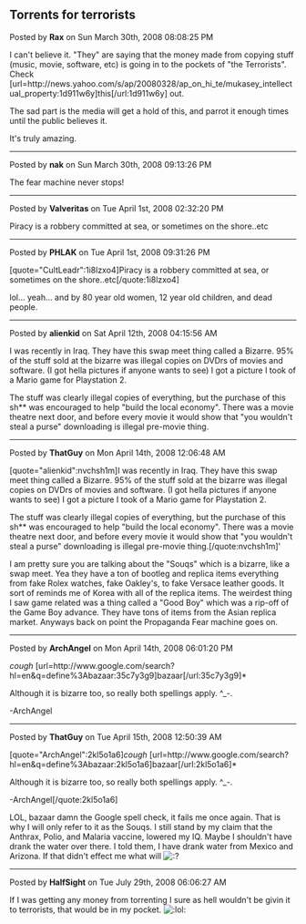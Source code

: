 ## Torrents for terrorists
Posted by **Rax** on Sun March 30th, 2008 08:08:25 PM

I can't believe it.  &quot;They&quot; are saying that the money made from copying stuff (music, movie, software, etc) is going in to the pockets of &quot;the Terrorists&quot;.  Check [url=http&#58;//news&#46;yahoo&#46;com/s/ap/20080328/ap_on_hi_te/mukasey_intellectual_property:1d911w6y]this[/url:1d911w6y] out.

The sad part is the media will get a hold of this, and parrot it enough times until the public believes it.

It's truly amazing.

--------------------------------------------------------------------------------

Posted by **nak** on Sun March 30th, 2008 09:13:26 PM

The fear machine never stops!

--------------------------------------------------------------------------------

Posted by **Valveritas** on Tue April 1st, 2008 02:32:20 PM

Piracy is a robbery committed at sea, or sometimes on the shore..etc

--------------------------------------------------------------------------------

Posted by **PHLAK** on Tue April 1st, 2008 09:31:26 PM

[quote=&quot;CultLeadr&quot;:1i8lzxo4]Piracy is a robbery committed at sea, or sometimes on the shore..etc[/quote:1i8lzxo4]

lol... yeah... and by 80 year old women, 12 year old children, and dead people.

--------------------------------------------------------------------------------

Posted by **alienkid** on Sat April 12th, 2008 04:15:56 AM

I was recently in Iraq.  They have this swap meet thing called a Bizarre.  95% of the stuff sold at the bizarre was illegal copies on DVDrs of movies and software.  (I got hella pictures if anyone wants to see) I got a picture I took of a Mario game for Playstation 2. 

The stuff was clearly illegal copies of everything, but the purchase of this sh** was encouraged to help &quot;build the local economy&quot;.  There was a movie theatre next door, and before every movie it would show that &quot;you wouldn't steal a purse&quot; downloading is illegal pre-movie thing.

--------------------------------------------------------------------------------

Posted by **ThatGuy** on Mon April 14th, 2008 12:06:48 AM

[quote=&quot;alienkid&quot;:nvchsh1m]I was recently in Iraq.  They have this swap meet thing called a Bizarre.  95% of the stuff sold at the bizarre was illegal copies on DVDrs of movies and software.  (I got hella pictures if anyone wants to see) I got a picture I took of a Mario game for Playstation 2. 

The stuff was clearly illegal copies of everything, but the purchase of this sh** was encouraged to help &quot;build the local economy&quot;.  There was a movie theatre next door, and before every movie it would show that &quot;you wouldn't steal a purse&quot; downloading is illegal pre-movie thing.[/quote:nvchsh1m]'

I am pretty sure you are talking about the &quot;Souqs&quot; which is a bizarre, like a swap meet. Yea they have a ton of bootleg and replica items everything from fake Rolex watches, fake Oakley's, to fake Versace leather goods. It sort of reminds me of Korea with all of the replica items. The weirdest thing I saw game related was a thing called a &quot;Good Boy&quot; which was a rip-off of the Game Boy advance. They have tons of items from the Asian replica market. Anyways back on point the Propaganda Fear machine goes on.

--------------------------------------------------------------------------------

Posted by **ArchAngel** on Mon April 14th, 2008 06:01:20 PM

*cough* [url=http&#58;//www&#46;google&#46;com/search?hl=en&amp;q=define%3Abazaar:35c7y3g9]bazaar[/url:35c7y3g9]* 

Although it is bizarre too, so really both spellings apply. ^_-.

-ArchAngel

--------------------------------------------------------------------------------

Posted by **ThatGuy** on Tue April 15th, 2008 12:50:39 AM

[quote=&quot;ArchAngel&quot;:2kl5o1a6]*cough* [url=http&#58;//www&#46;google&#46;com/search?hl=en&amp;q=define%3Abazaar:2kl5o1a6]bazaar[/url:2kl5o1a6]* 

Although it is bizarre too, so really both spellings apply. ^_-.

-ArchAngel[/quote:2kl5o1a6]


LOL, bazaar damn the Google spell check, it fails me once again. That is why I will only refer to it as the Souqs. I still stand by my claim that the Anthrax, Polio, and Malaria vaccine, lowered my IQ. Maybe I shouldn't have drank the water over there. I told them, I have drank water from Mexico and Arizona. If that didn't effect me what will <!-- s:? --><img src="{SMILIES_PATH}/icon_e_confused.gif" alt=":?" title="Confused" /><!-- s:? -->

--------------------------------------------------------------------------------

Posted by **HalfSight** on Tue July 29th, 2008 06:06:27 AM

If I was getting any money from torrenting I sure as hell wouldn't be givin it to terrorists, that would be in my pocket. <!-- s:lol: --><img src="{SMILIES_PATH}/icon_lol.gif" alt=":lol:" title="Laughing" /><!-- s:lol: -->
